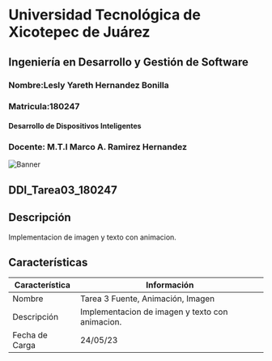 # Universidad Tecnológica de Xicotepec de Juárez
## Ingeniería en Desarrollo y Gestión de Software
### Nombre:Lesly Yareth Hernandez Bonilla 
### Matricula:180247 
#### Desarrollo de Dispositivos Inteligentes
### Docente: M.T.I Marco A. Ramirez Hernandez


![Banner](https://i.postimg.cc/28Zg3QFz/Banner-de-Twitch-Nubes-Gamer-Chica-Morado.png)

## DDI_Tarea03_180247

## Descripción
Implementacion de imagen y texto con animacion. 

## Características
| Característica         | Información                                                              |
|------------------------|--------------------------------------------------------------------------|
| Nombre                 | Tarea 3 Fuente, Animación, Imagen                                        |
| Descripción            | Implementacion de imagen y texto con animacion.                          |
| Fecha de Carga         | 24/05/23                                                                 |



